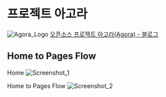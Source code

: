 # 프로젝트 아고라

![Agora_Logo](https://github.com/user-attachments/assets/a68314b4-a76a-4ac0-878d-64435385c10c)
[오픈소스 프로젝트 아고라(Agora) - 블로그](https://medium.com/mossland-blog/오픈소스-프로젝트-아고라-agora-67b3b2e3fa7f)
## Home to Pages Flow

Home
![Screenshot_1](https://github.com/user-attachments/assets/218e3790-4205-46cd-9717-51fa5b1fd273)

Home to Pages Flow
![Screenshot_2](https://github.com/user-attachments/assets/a6924f50-3d6b-4bed-8d6c-741069007acd)
